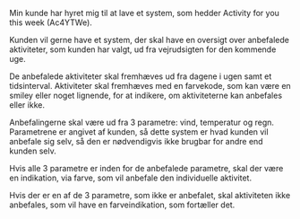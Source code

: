 Min kunde har hyret mig til at lave et system, som hedder Activity for you this week (Ac4YTWe). 

Kunden vil gerne have et system, der skal have en oversigt over anbefalede aktiviteter, som kunden har valgt, ud fra vejrudsigten for den kommende uge. 

De anbefalede aktiviteter skal fremhæves ud fra dagene i ugen samt et tidsinterval. Aktiviteter skal fremhæves med en farvekode, som kan være en smiley eller noget lignende, for at indikere, om aktiviteterne kan anbefales eller ikke. 

Anbefalingerne skal være ud fra 3 parametre: vind, temperatur og regn. Parametrene er angivet af kunden, så dette system er hvad kunden vil anbefale sig selv, så den er nødvendigvis ikke brugbar for andre end kunden selv. 

Hvis alle 3 parametre er inden for de anbefalede parametre, skal der være en indikation, via farve, som vil anbefale den individuelle aktivitet. 

Hvis der er en af de 3 parametre, som ikke er anbefalet, skal aktiviteten ikke anbefales, som vil have en farveindikation, som fortæller det. 
